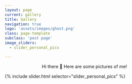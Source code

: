 ```yaml
---
layout: page
current: gallery
title: Gallery
navigation: true
logo: 'assets/images/ghost.png'
class: page-template
subclass: 'post page'
image_sliders:
  - slider_personal_pics

---
```


<p align="center">
Hi there 👋 Here are some pictures of me!
</p>

{% include slider.html selector="slider_personal_pics" %}
